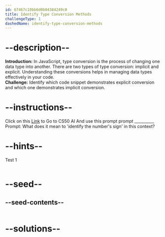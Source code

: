 ```yaml
---
id: 67467c10bb6d0b04384249c0
title: Identify Type Conversion Methods
challengeType: 1
dashedName: identify-type-conversion-methods
---
```


# --description--

**Introduction:**
In JavaScript, type conversion is the process of changing one data type into another. There are two types of type conversion: implicit and explicit. Understanding these conversions helps in managing data types effectively in your code.
<br>
**Challenge:**
Identify which code snippet demonstrates explicit conversion and which one demonstrates implicit conversion.

# --instructions--

Click on this <a href = "https://cs50.ai/chat">Link</a>  to Go to CS50 AI 
And use this prompt prompt __________
Prompt: What does it mean to 'identify the number's sign' in this context?

# --hints--

Test 1

```js

```

# --seed--
## --seed-contents--

```js

```

# --solutions--

```js

```
